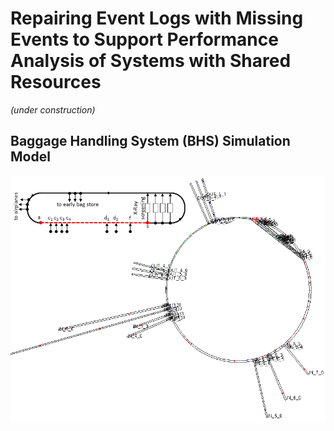 # Repairing Event Logs with Missing Events to Support Performance Analysis of Systems with Shared Resources

*(under construction)*

## Baggage Handling System (BHS) Simulation Model



![The visualization of the BHS simulation model](/docs/figures/sim_model.png)


